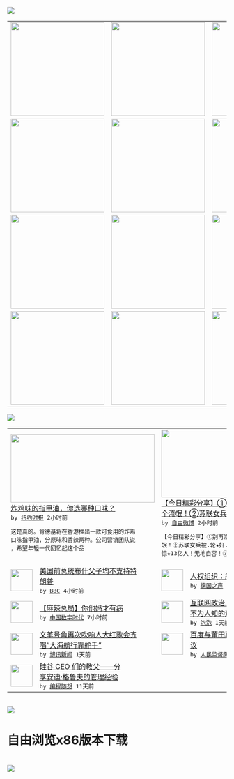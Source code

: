 

<a href="https://github.com/greatfire/z/raw/master/FreeBrowser.apk"><img src="https://raw.githubusercontent.com/greatfire/wiki/master/x/header.png" /></a><table><tr><td width="262" align="center" valign="center"><a href="https://github.com/greatfire/wiki/wiki/nyt" title="纽约时报中文网 国际纵览"><img src="https://raw.githubusercontent.com/greatfire/wiki/master/x/nyt_flag.png" width="215"/></a></td><td width="262" align="center" valign="center"><a href="https://github.com/greatfire/wiki/wiki/dw" title=""><img src="https://raw.githubusercontent.com/greatfire/wiki/master/x/dw_flag.png" width="215"/></a></td><td width="262" align="center" valign="center"><a href="https://github.com/greatfire/wiki/wiki/rmjd" title=""><img src="https://raw.githubusercontent.com/greatfire/wiki/master/x/rmjd_flag.png" width="215"/></a></td></tr><tr><td width="262" align="center" valign="center"><a href="https://github.com/paopaonetizen/website" title="泡泡 - 未经审查的互联网信息"><img src="https://raw.githubusercontent.com/greatfire/wiki/master/x/pp_flag.png" width="215"/></a></td><td width="262" align="center" valign="center"><a href="https://github.com/getlantern/mirror" title="以及自由微博和GreatFire.org官方中文论坛"><img src="https://raw.githubusercontent.com/greatfire/wiki/master/x/lantern_flag.png" width="215"/></a></td><td width="262" align="center" valign="center"><a href="https://github.com/cdtmirrors/m/" title=""><img src="https://raw.githubusercontent.com/greatfire/wiki/master/x/cdt_flag.png" width="215"/></a></td></tr><tr><td width="262" align="center" valign="center"><a href="https://github.com/program-think/blog" title="编程随想的博客"><img src="https://raw.githubusercontent.com/greatfire/wiki/master/x/pt_flag.png" width="215"/></a></td><td width="262" align="center" valign="center"><a href="https://github.com/greatfire/wiki/wiki/bbc" title=""><img src="https://raw.githubusercontent.com/greatfire/wiki/master/x/bbc_flag.png" width="215"/></a></td><td width="262" align="center" valign="center"><a href="https://github.com/freeweibo/s" title="自由微博 - 匿名和不受屏蔽的新浪微博搜索"><img src="https://raw.githubusercontent.com/greatfire/wiki/master/x/fw_flag.png" width="215"/></a></td></tr><tr><td width="262" align="center" valign="center"><a href="https://github.com/greatfire/wiki/wiki/google" title=""><img src="https://raw.githubusercontent.com/greatfire/wiki/master/x/google_flag.png" width="215"/></a></td><td width="262" align="center" valign="center"><a href="https://github.com/bxnews/boxun" title=""><img src="https://raw.githubusercontent.com/greatfire/wiki/master/x/bx_flag.png" width="215"/></a></td><td width="262" align="center" valign="center"><a href="https://github.com/greatfire/wiki/wiki/open-source" title="欢迎访问GreatFire.org开发者项目网站"><img src="https://raw.githubusercontent.com/greatfire/wiki/master/x/open-source_flag.png" width="215"/></a></td></tr></table><img src="https://raw.githubusercontent.com/greatfire/wiki/master/x/newsfeed text.png" /><table cols="4"><tr><td colspan="2" width="380"><a href="https://d7odklm2qes9e.cloudfront.net/style/20160506/t06kfc/"><img src="https://static01.nyt.com/images/2016/05/06/world/06KFC-web2/06KFC-web2-articleInline.jpg" width="330" height="156"/></a></br><a href="https://d7odklm2qes9e.cloudfront.net/style/20160506/t06kfc/">炸鸡味的指甲油，你选哪种口味？</a></br><kbd> by <a href="http://m.cn.nytimes.com/">纽约时报</a> 2小时前 </kbd></br><pre>这是真的。肯德基将在香港推出一款可食用的炸鸡<br/>口味指甲油，分原味和香辣两种。公司营销团队说<br/>，希望年轻一代回忆起这个品</pre></td><td colspan="2" width="380"><a href="https://freeweibo.com/weibo/3972028144291866"><img src="http://ww1.sinaimg.cn/large/98c1610bjw1f3la8q7p9rj20ku112tdj.jpg" width="330" height="156"/></a></br><a href="https://freeweibo.com/weibo/3972028144291866">【今日精彩分享】①别再崇拜普京了，他只是<br/>个流氓！②苏联女兵被…</a></br><kbd> by <a href="https://freeweibo.com/">自由微博</a> 2小时前 </kbd></br><pre>【今日精彩分享】①别再崇拜普京了，他只是个流<br/>氓！②苏联女兵被.轮★奸.后，背后的真相震★<br/>惊★13亿人！无地自容！③</pre></td></tr><tr><td><img src="http://a.files.bbci.co.uk/worldservice/live/assets/images/2016/05/05/160505205214_b_144x81_epa_nocredit.jpg" width="50" height="50"/></td><td width="280"><a href="http://www.bbc.com/zhongwen/simp/world/2016/05/160505_us_trump">美国前总统布什父子均不支持特<br/>朗普</a></br><kbd> by <a href="http://www.bbc.co.uk/zhongwen/simp">BBC</a> 4小时前 </kbd></td><td><img src="http://www.dw.com/image/0,,19238777_302,00.jpg" width="50" height="50"/></td><td width="280"><a href="http://dw.com/p/1Iiss?maca=chi-GK-text-greatfire-all-chinese-15625-xml-mrss">人权组织：叙难民营遭空袭</a></br><kbd> by <a href="http://dw.de">德国之声</a> 6小时前 </kbd></td></tr><tr><td><img src="http://i0.wp.com/chinadigitaltimes.net/chinese/files/2016/05/caonima_shield.png?resize=400%2C400" width="50" height="50"/></td><td width="280"><a href="http://feedproxy.google.com/~r/chinadigitaltimes/main-page/~3/nYtm_a1cxro/">【麻辣总局】你他妈才有病</a></br><kbd> by <a href="http://chinadigitaltimes.net/chinese/">中国数字时代</a> 7小时前 </kbd></td><td><img src="https://pao-pao.net/sites/pao-pao.net/files/styles/large/public/fbying_xiao_.jpg?itok=JqIaLde0" width="50" height="50"/></td><td width="280"><a href="https://pao-pao.net/article/689">互联网政治：搜索引擎中隐藏着<br/>不为人知的逻辑</a></br><kbd> by <a href="https://pao-pao.net">泡泡</a> 1天前 </kbd></td></tr><tr><td><img src="http://www.boxun.com/news/images/2016/05/201605051858china1.jpg" width="50" height="50"/></td><td width="280"><a href="http://www.boxun.com/news/gb/china/2016/05/201605051858.shtml">文革号角再次吹响人大红歌会齐<br/>唱“大海航行靠舵手”</a></br><kbd> by <a href="http://www.boxun.com">博讯新闻</a> 1天前 </kbd></td><td><img src="https://raw.githubusercontent.com/greatfire/wiki/master/x/rmjd_logo.png" width="50" height="50"/></td><td width="280"><a href="http://www.rmjdw.com//jiaodianwangtan/20160502/15528.html">百度与莆田再陷“虚假广告”争<br/>议 </a></br><kbd> by <a href="http://www.rmjdw.com/">人民监督网</a> 3天前 </kbd></td></tr><tr><td><img src="https://lh3.googleusercontent.com/sMUbBGt-8JQpr_t2wogfT7BYFCdefXSgRC9jTjI2qgBafnr-rGigfkDtOFi1M1SUGdbCC2_nOXUzp-QGv5t5FtDlrsVfYlxliT6cDvuSeTcpRLJJm3QoYtY4GTgUslBVboo8MCcPzLU" width="50" height="50"/></td><td width="280"><a href="http://feedproxy.google.com/~r/programthink/~3/drmgGUT99k4/Andy-Grove-Quotes-on-Leadership.html">硅谷 CEO 们的教父——分<br/>享安迪·格鲁夫的管理经验</a></br><kbd> by <a href="http://program-think.blogspot.com">编程随想</a> 11天前 </kbd></td></table></br><a href="https://github.com/greatfire/z/raw/master/FreeBrowser.apk"><img src="https://raw.githubusercontent.com/greatfire/wiki/master/x/download app.png" /></a><h1>自由浏览x86版本下载<h1><a href="https://github.com/greatfire/z/raw/master/FreeBrowser-x86.apk"><img src="https://raw.githubusercontent.com/greatfire/images/master/fb86.qr.png" /></a>
